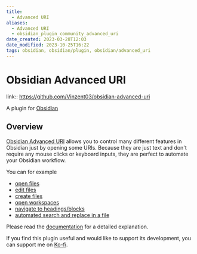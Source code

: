 ```yaml
---
title:
  - Advanced URI
aliases:
  - Advanced URI
  - obsidian_plugin_community_advanced_uri
date_created: 2023-03-28T12:03
date_modified: 2023-10-25T16:22
tags: obsidian, obsidian/plugin, obsidian/advanced_uri
---
```

# Obsidian Advanced URI

link:: <https://github.com/Vinzent03/obsidian-advanced-uri>

A plugin for [Obsidian](https://obsidian.md)

## Overview

[Obsidian Advanced URI](https://github.com/Vinzent03/obsidian-advanced-uri) allows you to control many different features in Obsidian just by opening some URIs. Because they are just text and don't require any mouse clicks or keyboard inputs, they are perfect to automate your Obsidian workflow.

You can for example

- [open files](https://vinzent03.github.io/obsidian-advanced-uri/actions/navigation)
- [edit files](https://vinzent03.github.io/obsidian-advanced-uri/actions/writing)
- [create files](https://vinzent03.github.io/obsidian-advanced-uri/actions/writing)
- [open workspaces](https://vinzent03.github.io/obsidian-advanced-uri/actions/navigation)
- [navigate to headings/blocks](https://vinzent03.github.io/obsidian-advanced-uri/actions/navigation)
- [automated search and replace in a file](https://vinzent03.github.io/obsidian-advanced-uri/actions/search)

Please read the [documentation](https://vinzent03.github.io/obsidian-advanced-uri) for a detailed explanation.

If you find this plugin useful and would like to support its development, you can support me on [Ko-fi](https://Ko-fi.com/Vinzent).
